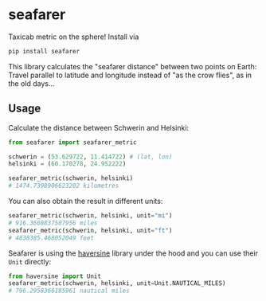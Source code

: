 # seafarer

Taxicab metric on the sphere! Install via

```bash
pip install seafarer
```

This library calculates the "seafarer distance" between two points on Earth:
Travel parallel to latitude and longitude instead of "as the crow flies",
as in the old days...

## Usage

Calculate the distance between Schwerin and Helsinki:

```python
from seafarer import seafarer_metric

schwerin = (53.629722, 11.414722) # (lat, lon)
helsinki = (60.170278, 24.952222)

seafarer_metric(schwerin, helsinki)
# 1474.7398906623202 kilometres
```

You can also obtain the result in different units:

```python
seafarer_metric(schwerin, helsinki, unit="mi")
# 916.3608837507956 miles
seafarer_metric(schwerin, helsinki, unit="ft")
# 4838385.468052049 feet
```

Seafarer is using the [haversine](https://github.com/mapado/haversine) library
under the hood and you can use their `Unit` directly:

```python
from haversine import Unit
seafarer_metric(schwerin, helsinki, unit=Unit.NAUTICAL_MILES)
# 796.2958366185961 nautical miles
```
